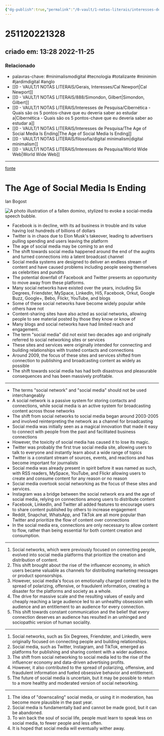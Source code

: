 ```yaml
---
{"dg-publish":true,"permalink":"/0-vault/1-notas-literais/interesses-de-pesquisa/the-age-of-social-media-is-ending/","tags":["minimalismodigital","tecnologia","totalizante","minimim","jardimdigital","anglo"],"dgHomeLink":true,"dgShowLocalGraph":true,"dgShowFileTree":true,"dgEnableSearch":true,"noteIcon":""}
---
```


# 251120221328
## criado em: 13:28 2022-11-25

### Relacionado
- palavras-chave: #minimalismodigital #tecnologia #totalizante #minimim #jardimdigital #anglo 
- [[0 - VAULT/1 NOTAS LITERAIS/Gerais, Interesses/Cal Newport\|Cal Newport]]
- [[0 - VAULT/1 NOTAS LITERAIS/888/Simondon, Gilbert\|Simondon, Gilbert]]
- [[0 - VAULT/1 NOTAS LITERAIS/Interesses de Pesquisa/Cibernética -  Quais são os 5 pontos-chave que eu deveria saber ao estudar a\|Cibernética -  Quais são os 5 pontos-chave que eu deveria saber ao estudar a]]
- [[0 - VAULT/1 NOTAS LITERAIS/Interesses de Pesquisa/The Age of Social Media Is Ending\|The Age of Social Media Is Ending]]
- [[0 - VAULT/1 NOTAS LITERAIS/filosofia/digital minimalism\|digital minimalism]]
- [[0 - VAULT/1 NOTAS LITERAIS/Interesses de Pesquisa/World Wide Web\|World Wide Web]]
---
[fonte](https://www.theatlantic.com/technology/archive/2022/11/twitter-facebook-social-media-decline/672074/)

# The Age of Social Media Is Ending

Ian Bogost


![A photo illustration of a fallen domino, stylized to evoke a social-media speech bubble.](https://cdn.theatlantic.com/thumbor/mrBPbJIWmCGr9hjAqvLJZTir0U4=/0x0:2000x1125/960x540/media/img/mt/2022/11/Fkjp6MlQ/original.png)

-   Facebook is in decline, with its ad business in trouble and its value having lost hundreds of billions of dollars
-   Twitter is in chaos due to Elon Musk's takeover, leading to advertisers pulling spending and users leaving the platform
-   The age of social media may be coming to an end
-   The shift towards social media happened around the end of the aughts and turned connections into a latent broadcast channel
-   Social media systems are designed to deliver an endless stream of content and have caused problems including people seeing themselves as celebrities and pundits
-   The potential downfall of Facebook and Twitter presents an opportunity to move away from these platforms.
-   Many social networks have existed over the years, including Six Degrees, Friendster, MySpace, LinkedIn, Hi5, Facebook, Orkut, Google Buzz, Google+, Bebo, Flickr, YouTube, and blogs
-   Some of these social networks have become widely popular while others have not
-   Content-sharing sites have also acted as social networks, allowing people to see material posted by those they know or know of
-   Many blogs and social networks have had limited reach and engagement.
- The term "social media" did not exist two decades ago and originally referred to social networking sites or services
-   These sites and services were originally intended for connecting and building relationships with trusted contacts and connections
-   Around 2009, the focus of these sites and services shifted from connection to publishing and broadcasting content as widely as possible
-   The shift towards social media has had both disastrous and pleasurable consequences and has been massively profitable.

---
-   The terms "social network" and "social media" should not be used interchangeably
-   A social network is a passive system for storing contacts and connections, while social media is an active system for broadcasting content across those networks
-   The shift from social networks to social media began around 2003-2005 and involved reinterpreting the network as a channel for broadcasting
-   Social media was initially seen as a magical innovation that made it easy to connect with people from the past and facilitated business connections
-   However, the toxicity of social media has caused it to lose its magic.
-   Twitter was probably the first true social media site, allowing users to talk to everyone and instantly learn about a wide range of topics
-   Twitter is a constant stream of sources, events, and reactions and has become important for journalists
-   Social media was already present in spirit before it was named as such, with RSS readers, MySpace, YouTube, and Flickr allowing users to create and consume content for any reason or no reason
-   Social media overtook social networking as the focus of these sites and services.
-   Instagram was a bridge between the social network era and the age of social media, relying on connections among users to distribute content
-   Facebook, LinkedIn, and Twitter all added features to encourage users to share content published by others to increase engagement
-   Reddit, Snapchat, WhatsApp, and TikTok are all more popular than Twitter and prioritize the flow of content over connections
-   In the social media era, connections are only necessary to allow content to flow, rather than being essential for both content creation and consumption.
---
1.  Social networks, which were previously focused on connecting people, evolved into social media platforms that prioritize the creation and distribution of content.
2.  This shift brought about the rise of the influencer economy, in which users became valuable as channels for distributing marketing messages or product sponsorships.
3.  However, social media's focus on emotionally charged content led to the spread of polarizing, offensive, or fraudulent information, creating a disaster for the platforms and society as a whole.
4.  The drive for massive scale and the resulting values of easily and cheaply reaching a large audience led to an unhealthy obsession with audience and an entitlement to an audience for every connection.
5.  This shift towards constant communication and the belief that every connection deserves an audience has resulted in an unhinged and sociopathic version of human sociality.

---
1.  Social networks, such as Six Degrees, Friendster, and LinkedIn, were originally focused on connecting people and building relationships.
2.  Social media, such as Twitter, Instagram, and TikTok, emerged as platforms for publishing and sharing content with a wider audience.
3.  The shift from social networking to social media led to the rise of the influencer economy and data-driven advertising profits.
4.  However, it also contributed to the spread of polarizing, offensive, and fraudulent information and fueled obsessive behavior and entitlement.
5.  The future of social media is uncertain, but it may be possible to return to a more healthy and moderated version of social networking.

---
1.  The idea of "downscaling" social media, or using it in moderation, has become more plausible in the past year.
2.  Social media is fundamentally bad and cannot be made good, but it can be abandoned.
3.  To win back the soul of social life, people must learn to speak less on social media, to fewer people and less often.
4.  It is hoped that social media will eventually wither away.

